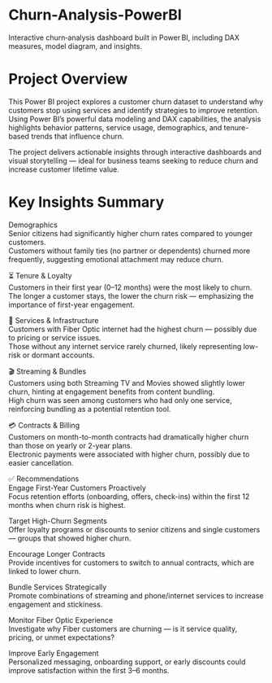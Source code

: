 # Churn-Analysis-PowerBI
Interactive churn‑analysis dashboard built in Power BI, including DAX measures, model diagram, and insights.

# Project Overview  
This Power BI project explores a customer churn dataset to understand why customers stop using services and identify strategies to improve retention. Using Power BI’s powerful data modeling and DAX capabilities, the analysis highlights behavior patterns, service usage, demographics, and tenure-based trends that influence churn.

The project delivers actionable insights through interactive dashboards and visual storytelling — ideal for business teams seeking to reduce churn and increase customer lifetime value.

# Key Insights Summary  
Demographics  
Senior citizens had significantly higher churn rates compared to younger customers.  
Customers without family ties (no partner or dependents) churned more frequently, suggesting emotional attachment may reduce churn.

⏳ Tenure & Loyalty  
Customers in their first year (0–12 months) were the most likely to churn.  
The longer a customer stays, the lower the churn risk — emphasizing the importance of first-year engagement.

📡 Services & Infrastructure  
Customers with Fiber Optic internet had the highest churn — possibly due to pricing or service issues.  
Those without any internet service rarely churned, likely representing low-risk or dormant accounts.

🎬 Streaming & Bundles  
Customers using both Streaming TV and Movies showed slightly lower churn, hinting at engagement benefits from content bundling.  
High churn was seen among customers who had only one service, reinforcing bundling as a potential retention tool.

💳 Contracts & Billing  
Customers on month-to-month contracts had dramatically higher churn than those on yearly or 2-year plans.  
Electronic payments were associated with higher churn, possibly due to easier cancellation.

✅ Recommendations  
Engage First-Year Customers Proactively  
Focus retention efforts (onboarding, offers, check-ins) within the first 12 months when churn risk is highest.

Target High-Churn Segments  
Offer loyalty programs or discounts to senior citizens and single customers — groups that showed higher churn.

Encourage Longer Contracts  
Provide incentives for customers to switch to annual contracts, which are linked to lower churn.

Bundle Services Strategically  
Promote combinations of streaming and phone/internet services to increase engagement and stickiness.

Monitor Fiber Optic Experience  
Investigate why Fiber customers are churning — is it service quality, pricing, or unmet expectations?

Improve Early Engagement  
Personalized messaging, onboarding support, or early discounts could improve satisfaction within the first 3–6 months.

